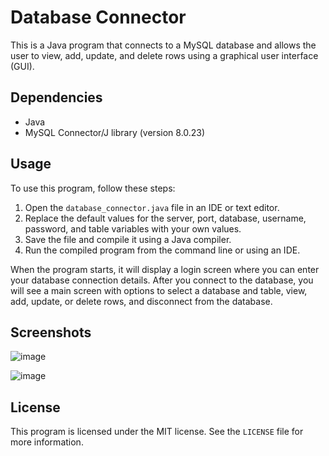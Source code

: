 # Database Connector

This is a Java program that connects to a MySQL database and allows the user to view, add, update, and delete rows using a graphical user interface (GUI).

## Dependencies

- Java
- MySQL Connector/J library (version 8.0.23)

## Usage

To use this program, follow these steps:

1. Open the `database_connector.java` file in an IDE or text editor.
2. Replace the default values for the server, port, database, username, password, and table variables with your own values.
3. Save the file and compile it using a Java compiler.
4. Run the compiled program from the command line or using an IDE.

When the program starts, it will display a login screen where you can enter your database connection details. After you connect to the database, you will see a main screen with options to select a database and table, view, add, update, or delete rows, and disconnect from the database.

## Screenshots

![image](https://github.com/RedisMadani/database-connector/assets/136177376/2cf5046c-f00c-45db-add8-494fb11adab1)

![image](https://github.com/RedisMadani/database-connector/assets/136177376/9ee2fc2d-f81b-4860-8c61-3b3e32e68ffa)

## License

This program is licensed under the MIT license. See the `LICENSE` file for more information.
